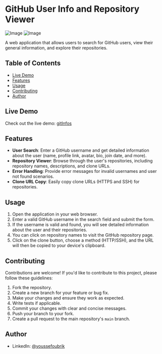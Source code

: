 # GitHub User Info and Repository Viewer

![Image](https://github.com/oubrikyoussef/gitInfos/assets/133607377/6dab5629-5815-41ca-843e-49c9193ecba1.png)
![Image](https://github.com/oubrikyoussef/gitInfos/assets/133607377/df5853c4-8d32-4570-a6bd-6a91402ac113)

A web application that allows users to search for GitHub users, view their general information, and explore their repositories.

## Table of Contents

- [Live Demo](#live-demo)
- [Features](#features)
- [Usage](#usage)
- [Contributing](#contributing)
- [Author](#author)

## Live Demo

Check out the live demo: [gitInfos](https://yo-gitinfos.netlify.app/)

## Features

- **User Search**: Enter a GitHub username and get detailed information about the user (name, profile link, avatar, bio, join date, and more).
- **Repository Viewer**: Browse through the user's repositories, including repository names, descriptions, and clone URLs.
- **Error Handling**: Provide error messages for invalid usernames and user not found scenarios.
- **Clone URL Copy**: Easily copy clone URLs (HTTPS and SSH) for repositories.

## Usage

1. Open the application in your web browser.
2. Enter a valid GitHub username in the search field and submit the form.
3. If the username is valid and found, you will see detailed information about the user and their repositories.
4. You can click on repository names to visit the GitHub repository page.
5. Click on the clone button, choose a method (HTTP/SSH), and the URL will then be copied to your device's clipboard.

## Contributing

Contributions are welcome! If you'd like to contribute to this project, please follow these guidelines:

1. Fork the repository.
2. Create a new branch for your feature or bug fix.
3. Make your changes and ensure they work as expected.
4. Write tests if applicable.
5. Commit your changes with clear and concise messages.
6. Push your branch to your fork.
7. Create a pull request to the main repository's `main` branch.

## Author

- LinkedIn: [@youssefoubrik](https://www.linkedin.com/in/youssefoubrik/)
